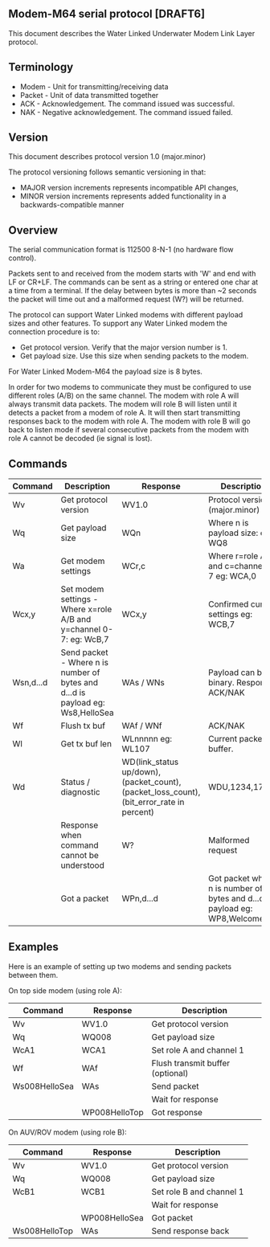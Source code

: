 ## Modem-M64 serial protocol [DRAFT6]

This document describes the Water Linked Underwater Modem Link Layer protocol.

## Terminology

* Modem - Unit for transmitting/receiving data
* Packet - Unit of data transmitted together
* ACK - Acknowledgement. The command issued was successful.
* NAK - Negative acknowledgement. The command issued failed.

## Version

This document describes protocol version 1.0 (major.minor)

The protocol versioning follows semantic versioning in that:

- MAJOR version increments represents incompatible API changes,
- MINOR version increments represents added functionality in a backwards-compatible manner

## Overview

The serial communication format is 112500 8-N-1 (no hardware flow control).

Packets sent to and received from the modem starts with 'W' and end with LF or CR+LF.
The commands can be sent as a string or entered one char at a time from a terminal.
If the delay between bytes is more than ~2 seconds the packet will time out and a malformed request (W?) will be returned.

The protocol can support Water Linked modems with different payload sizes and other features.
To support any Water Linked modem the connection procedure is to:

- Get protocol version. Verify that the major version number is 1.
- Get payload size. Use this size when sending packets to the modem.

For Water Linked Modem-M64 the payload size is 8 bytes.

In order for two modems to communicate they must be configured to use different roles (A/B) on the same channel.
The modem with role A will always transmit data packets.
The modem will role B will listen until it detects a packet from a modem of role A.
It will then start transmitting responses back to the modem with role A.
The modem with role B will go back to listen mode if several consecutive packets from the modem with role A cannot be decoded (ie signal is lost).


## Commands


| Command | Description | Response | Description |
|---------|-----------|-----------|-----------|
| Wv | Get protocol version | WV1.0 | Protocol version (major.minor)  |
| Wq | Get payload size | WQn | Where n is payload size: eg: WQ8 |
| Wa | Get modem settings | WCr,c | Where r=role A/B and c=channel 0-7 eg: WCA,0 |
| Wcx,y | Set modem settings - Where x=role A/B and y=channel 0-7: eg: WcB,7 | WCx,y | Confirmed current settings eg: WCB,7 |
| Wsn,d...d | Send packet - Where n is number of bytes and d...d is payload eg: Ws8,HelloSea | WAs / WNs | Payload can be binary. Response: ACK/NAK |
| Wf | Flush tx buf  | WAf / WNf | ACK/NAK |
| Wl | Get tx buf len | WLnnnnn eg: WL107 | Current packets in buffer. |
| Wd | Status / diagnostic  | WD(link_status up/down),(packet_count),(packet_loss_count),(bit_error_rate in percent)| WDU,1234,17,3.5|
|  | Response when command cannot be understood | W? | Malformed request |
|  | Got a packet | WPn,d...d | Got packet where n is number of bytes and d...d is payload eg: WP8,Welcome! |


## Examples

Here is an example of setting up two modems and sending packets between them.

On top side modem (using role A):

| Command | Response | Description |
|---------|----------|-------------|
| Wv      | WV1.0    | Get protocol version |
| Wq      | WQ008    | Get payload size |
| WcA1    | WCA1     | Set role A and channel 1 |
| Wf      | WAf      | Flush transmit buffer (optional) |
| Ws008HelloSea | WAs  | Send packet |
|         |          | Wait for response |
|  | WP008HelloTop   | Got response  |


On AUV/ROV modem (using role B):

| Command | Response | Description |
|---------|----------|-------------|
| Wv      | WV1.0    | Get protocol version |
| Wq      | WQ008    | Get payload size |
| WcB1    | WCB1     | Set role B and channel 1 |
|         |          | Wait for response |
|         | WP008HelloSea | Got packet |
| Ws008HelloTop  | WAs | Send response back  |
